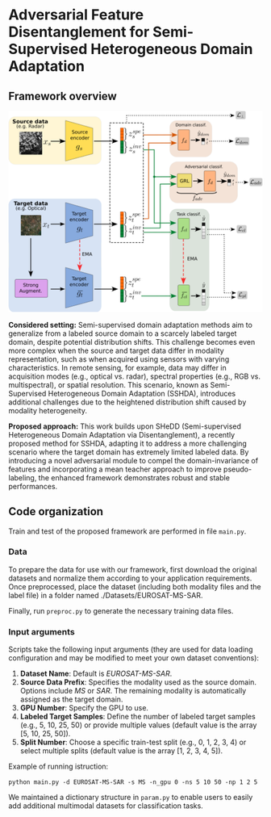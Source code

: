 # Adversarial Feature Disentanglement for Semi-Supervised Heterogeneous Domain Adaptation

## Framework overview 
![A-SHeDD architecture](Arch.png)

**Considered setting:** Semi-supervised domain adaptation methods aim to generalize from a labeled source domain to a scarcely labeled target domain, despite potential distribution shifts. This challenge becomes even more complex when the source and target data differ in modality representation, such as when acquired using sensors with varying characteristics. In remote sensing, for example, data may differ in acquisition modes (e.g., optical vs. radar), spectral properties (e.g., RGB vs. multispectral), or spatial resolution. This scenario, known as Semi-Supervised Heterogeneous Domain Adaptation (SSHDA), introduces additional challenges due to the heightened distribution shift caused by modality heterogeneity.

**Proposed approach:** This work builds upon SHeDD (Semi-supervised Heterogeneous Domain Adaptation via Disentanglement), a recently proposed method for SSHDA, adapting it to address a more challenging scenario where the target domain has extremely limited labeled data. By introducing a novel adversarial module to compel the domain-invariance of features and incorporating a mean teacher approach to improve pseudo-labeling, the enhanced framework demonstrates robust and stable performances.


## Code organization

Train and test of the proposed framework are performed in file `main.py`.

### Data
To prepare the data for use with our framework, first download the original datasets and normalize them according to your application requirements. Once preprocessed, place the dataset (including both modality files and the label file) in a folder named ./Datasets/EUROSAT-MS-SAR.

Finally, run `preproc.py` to generate the necessary training data files.

### Input arguments 
Scripts take the following input arguments (they are used for data loading configuration and may be modified to meet your own dataset conventions):
1) **Dataset Name**: Default is *EUROSAT-MS-SAR*.  
2) **Source Data Prefix**: Specifies the modality used as the source domain. Options include *MS* or *SAR*. The remaining modality is automatically assigned as the target domain.  
3) **GPU Number**: Specify the GPU to use.  
4) **Labeled Target Samples**: Define the number of labeled target samples (e.g., 5, 10, 25, 50) or provide multiple values (default value is the array [5, 10, 25, 50]).  
5) **Split Number**: Choose a specific train-test split (e.g., 0, 1, 2, 3, 4) or select multiple splits (default value is the array [1, 2, 3, 4, 5]).

Example of running istruction:

<!---->

    python main.py -d EUROSAT-MS-SAR -s MS -n_gpu 0 -ns 5 10 50 -np 1 2 5

We maintained a dictionary structure in `param.py` to enable users to easily add additional multimodal datasets for classification tasks.
